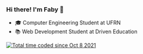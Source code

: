 ### Hi there! I'm Faby 👋

- 🎓 Computer Engineering Student at UFRN
- 📚 Web Development Student at Driven Education

<a href="https://wakatime.com/@c8aa7ac6-bc6e-48aa-b4a8-7836c4fe5dc5">
  <img src="https://wakatime.com/badge/user/139a4c52-8b15-48ba-8ed1-a3e108ef6a3f.svg" alt="Total time coded since Oct 8 2021" />
</a>

<!--
**fabianylopes/fabianylopes** is a ✨ _special_ ✨ repository because its `README.md` (this file) appears on your GitHub profile.

Here are some ideas to get you started:

- 🌱 I’m currently learning ...
- 👯 I’m looking to collaborate on ...
- 🤔 I’m looking for help with ...
- 💬 Ask me about ...
- 📫 How to reach me: ...
- 😄 Pronouns: ...
- ⚡ Fun fact: ...
-->
